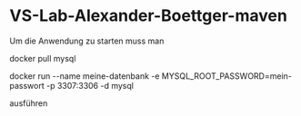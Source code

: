 # VS-Lab-Alexander-Boettger-maven

Um die Anwendung zu starten muss man

docker pull mysql

docker run --name meine-datenbank -e MYSQL_ROOT_PASSWORD=mein-passwort -p 3307:3306 -d mysql

ausführen
